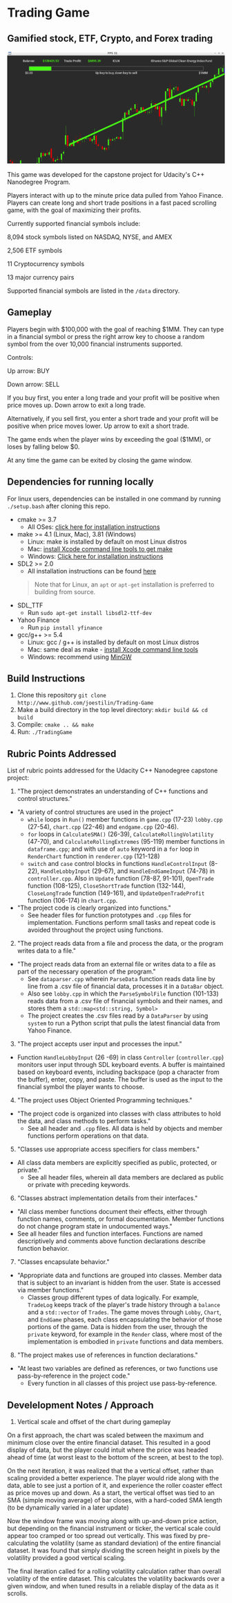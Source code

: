 # Trading Game

## Gamified stock, ETF, Crypto, and Forex trading

![Gameplay-Example](data/Gameplay-Example.png)

This game was developed for the capstone project for Udacity's C++ Nanodegree Program.

Players interact with up to the minute price data pulled from Yahoo Finance. Players can create long and short trade positions in a fast paced scrolling game, with the goal of maximizing their profits.

Currently supported financial symbols include:

8,094 stock symbols listed on NASDAQ, NYSE, and AMEX

2,506 ETF symbols

11 Cryptocurrency symbols

13 major currency pairs

Supported financial symbols are listed in the `/data` directory.

## Gameplay

Players begin with $100,000 with the goal of reaching $1MM. They can type in a financial symbol or press the right arrow key to choose a random symbol from the over 10,000 financial instruments supported. 

Controls:

Up arrow: BUY

Down arrow: SELL

If you buy first, you enter a long trade and your profit will be positive when price moves up. Down arrow to exit a long trade.

Alternatively, if you sell first, you enter a short trade and your profit will be positive when price moves lower. Up arrow to exit a short trade.

The game ends when the player wins by exceeding the goal ($1MM), or loses by falling below $0.

At any time the game can be exited by closing the game window.

## Dependencies for running locally

For linux users, dependencies can be installed in one command by running `./setup.bash` after cloning this repo.

* cmake >= 3.7
  * All OSes: [click here for installation instructions](https://cmake.org/install/)
* make >= 4.1 (Linux, Mac), 3.81 (Windows)
  * Linux: make is installed by default on most Linux distros
  * Mac: [install Xcode command line tools to get make](https://developer.apple.com/xcode/features/)
  * Windows: [Click here for installation instructions](http://gnuwin32.sourceforge.net/packages/make.htm)
* SDL2 >= 2.0
  * All installation instructions can be found [here](https://wiki.libsdl.org/Installation)
  >Note that for Linux, an `apt` or `apt-get` installation is preferred to building from source.
* SDL_TTF
  * Run `sudo apt-get install libsdl2-ttf-dev`
* Yahoo Finance
  * Run `pip install yfinance`
* gcc/g++ >= 5.4
  * Linux: gcc / g++ is installed by default on most Linux distros
  * Mac: same deal as make - [install Xcode command line tools](https://developer.apple.com/xcode/features/)
  * Windows: recommend using [MinGW](http://www.mingw.org/)

## Build Instructions
1. Clone this repository
`git clone http://www.github.com/joestilin/Trading-Game`
2. Make a build directory in the top level directory:
`mkdir build && cd build`
3. Compile:
`cmake .. && make`
4. Run:
`./TradingGame`

## Rubric Points Addressed
List of rubric points addressed for the Udacity C++ Nanodegree capstone project:

1. "The project demonstrates an understanding of C++ functions and control structures."
  * "A variety of control structures are used in the project"
    * `while` loops in `Run()` member functions in `game.cpp` (17-23) `lobby.cpp` (27-54), `chart.cpp` (22-46) and `endgame.cpp` (20-46).
    * `for` loops in `CalculateSMA()` (26-39), `CalculateRollingVolatility` (47-70), and `CalculateRollingExtremes` (95-119) member functions in `dataframe.cpp`; and with use of `auto` keyword in a `for` loop in `RenderChart` function in `renderer.cpp` (121-128)
    * `switch` and `case` control blocks in functions `HandleControlInput` (8-22), `HandleLobbyInput` (29-67), and `HandleEndGameInput` (74-78) in `controller.cpp`. Also in `Update` function (78-87, 91-101), `OpenTrade` function (108-125), `CloseShortTrade` function (132-144), `CloseLongTrade` function (149-161), and `UpdateOpenTradeProfit` function (106-174) in `chart.cpp`.
  * "The project code is clearly organized into functions."
    * See header files for function prototypes and `.cpp` files for implementation. Functions perform small tasks and repeat code is avoided throughout the project using functions.

2. "The project reads data from a file and process the data, or the program writes data to a file."
  * "The project reads data from an external file or writes data to a file as part of the necessary operation of the program."
    * See `dataparser.cpp` wherein `ParseData` function reads data line by line from a .csv file of financial data, processes it in a `DataBar` object.
    * Also see `lobby.cpp` in which the `ParseSymbolFile` function (101-133) reads data from a .csv file of financial symbols and their names, and stores them a `std::map<std::string, Symbol>`
    * The project creates the .csv files read by a `DataParser` by using `system` to run a Python script that pulls the latest financial data from Yahoo Finance.

3. "The project accepts user input and processes the input."
  * Function `HandleLobbyInput` (26 -69) in class `Controller` (`controller.cpp`) monitors user input through SDL keyboard events. A buffer is maintained based on keyboard events, including backspace (pop a character from the buffer), enter, copy, and paste. The buffer is used as the input to the financial symbol the player wants to choose.

4. "The project uses Object Oriented Programming techniques."
  * "The project code is organized into classes with class attributes to hold the data, and class methods to perform tasks."
    * See all header and `.cpp` files. All data is held by objects and member functions perform operations on that data.

5. "Classes use appropriate access specifiers for class members."
  * All class data members are explicitly specified as public, protected, or private."
    * See all header files, wherein all data members are declared as public or private with preceding keywords.

6. "Classes abstract implementation details from their interfaces."
  * "All class member functions document their effects, either through function names, comments, or formal documentation. Member functions do not change program state in undocumented ways."
  * See all header files and function interfaces. Functions are named descriptively and comments above function declarations describe function behavior.

7. "Classes encapsulate behavior."
  * "Appropriate data and functions are grouped into classes. Member data that is subject to an invariant is hidden from the user. State is accessed via member functions."
    * Classes group different types of data logically. For example, `TradeLog` keeps track of the player's trade history through a `balance` and a `std::vector` of `Trades`. The game moves through `Lobby`, `Chart`, and `EndGame` phases, each class encapsulating the behavior of those portions of the game. Data is hidden from the user, through the `private` keyword, for example in the `Render` class, where most of the implementation is embodied in `private` functions and data members.

8. "The project makes use of references in function declarations."
  * "At least two variables are defined as references, or two functions use pass-by-reference in the project code."
    * Every function in all classes of this project use pass-by-reference.

## Develelopment Notes / Approach

1. Vertical scale and offset of the chart during gameplay

On a first approach, the chart was scaled between the maximum and minimum close over the entire financial dataset. This resulted in a good display of data, but the player could intuit where the price was headed ahead of time (at worst least to the bottom of the screen, at best to the top). 

On the next iteration, it was realized that the a  vertical offset, rather than scaling provided a better experience. The player would ride along with the data, able to see just a portion of it, and experience the roller coaster effect as price moves up and down. As a start, the vertical offset was tied to an SMA (simple moving average) of bar closes, with a hard-coded SMA length (to be dynamically varied in a later update)

Now the window frame was moving along with up-and-down price action, but depending on the financial instrument or ticker, the vertical scale could appear too cramped or too spread out vertically. This was fixed by pre-calculating the volatility (same as standard deviation) of the entire financial dataset. It was found that simply dividing the screen height in pixels by the volatility provided a good vertical scaling.

The final iteration called for a rolling volatility calculation rather than overall volatility of the entire dataset. This calculates the volatility backwards over a given window, and when tuned results in a reliable display of the data as it scrolls.

